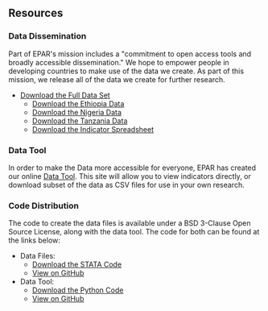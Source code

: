 ## Resources
### Data Dissemination 

Part of EPAR's mission includes a "commitment to open access tools and broadly
accessible dissemination." We hope to empower people in developing countries to
make use of the data we create. As part of this mission, we release all of the
data we create for further research. 

* [Download the Full Data Set](https://github.com/EvansSchoolPolicyAnalysisAndResearch/335_Data-Dissemination/archive/master.zip)
    * [Download the Ethiopia Data](https://github.com/EvansSchoolPolicyAnalysisAndResearch/335_Data-Dissemination/raw/master/Ethiopa-ESS.zip)
	* [Download the Nigeria Data](https://github.com/EvansSchoolPolicyAnalysisAndResearch/335_Data-Dissemination/raw/master/Nigeria-GHSP.zip)
	* [Download the Tanzania Data](https://github.com/EvansSchoolPolicyAnalysisAndResearch/335_Data-Dissemination/raw/master/Tanzania-TNPS.zip)
	* [Download the Indicator Spreadsheet](https://github.com/EvansSchoolPolicyAnalysisAndResearch/335_Data-Dissemination/raw/master/EPAR_UW_335_AgDev_Indicator_Estimates.xlsx)

### Data Tool

In order to make the Data more accessible for everyone, EPAR has created our
online [Data Tool](http://v1008.host.s.uw.edu). This site will allow you to view
indicators directly, or download subset of the data as CSV files for use in your
own research. 

### Code Distribution

The code to create the data files is available under a BSD 3-Clause Open Source License, along with the data tool. The code for both can be found at the links below:

* Data Files:
    * [Download the STATA Code](https://github.com/EvansSchoolPolicyAnalysisAndResearch/335_Agricultural-Indicator-Curation/archive/master.zip)
    * [View on GitHub](https://github.com/EvansSchoolPolicyAnalysisAndResearch/335_Agricultural-Indicator-Curation)
* Data Tool:
    * [Download the Python Code](https://github.com/s-kiel/eparDataDistribution/archive/master.zip)
    * [View on GitHub](https://github.com/s-kiel/eparDataDistribution)